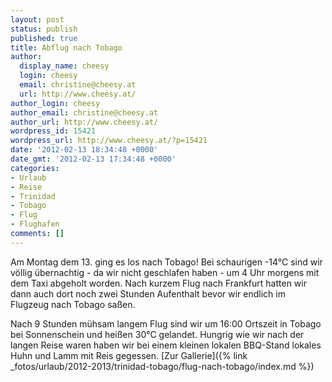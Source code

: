 ```yaml
---
layout: post
status: publish
published: true
title: Abflug nach Tobago
author:
  display_name: cheesy
  login: cheesy
  email: christine@cheesy.at
  url: http://www.cheesy.at/
author_login: cheesy
author_email: christine@cheesy.at
author_url: http://www.cheesy.at/
wordpress_id: 15421
wordpress_url: http://www.cheesy.at/?p=15421
date: '2012-02-13 18:34:48 +0000'
date_gmt: '2012-02-13 17:34:48 +0000'
categories:
- Urlaub
- Reise
- Trinidad
- Tobago
- Flug
- Flughafen
comments: []
---
```

<!--:de-->Am Montag dem 13. ging es los nach Tobago! Bei schaurigen -14°C sind wir völlig übernachtig - da wir nicht geschlafen haben - um 4 Uhr morgens mit dem Taxi abgeholt worden. Nach kurzem Flug nach Frankfurt hatten wir dann auch dort noch zwei Stunden Aufenthalt bevor wir endlich im Flugzeug nach Tobago saßen.
Nach 9 Stunden mühsam langem Flug sind wir um 16:00 Ortszeit in Tobago bei Sonnenschein und heißen 30°C gelandet. Hungrig wie wir nach der langen Reise waren haben wir bei einem kleinen lokalen BBQ-Stand lokales Huhn und Lamm mit Reis gegessen.
[Zur Gallerie]({% link _fotos/urlaub/2012-2013/trinidad-tobago/flug-nach-tobago/index.md %})
<!--:-->
